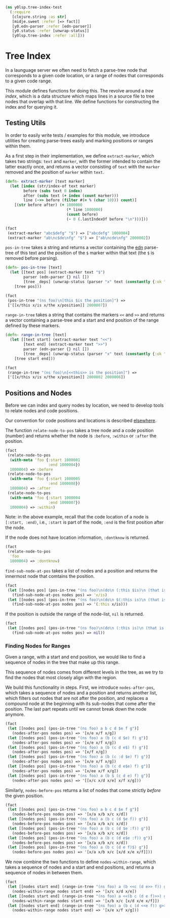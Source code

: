 ```clojure
(ns y0lsp.tree-index-test
  (:require
   [clojure.string :as str]
   [midje.sweet :refer [=> fact]]
   [y0.edn-parser :refer [edn-parser]]
   [y0.status :refer [unwrap-status]]
   [y0lsp.tree-index :refer :all]))

```
# Tree Index

In a launguage server we often need to fetch a parse-tree node that
corresponds to a given code location, or a range of nodes that corresponds to
a given code range.

This module defines functions for doing this. The revolve around a _tree
index_, which is a data structure which maps lines in a source file to tree
nodes that overlap with that line. We define functions for constructing the
index and for querying it.

## Testing Utils

In order to easily write tests / examples for this module, we introduce
utilities for creating parse-trees easily and marking positions or ranges
within them.

As a first step in their implementation, we define `extract-marker`, which
takes two strings: `text` and `marker`, with the former intended to contain
the latter exactly once, and returns a vector consisting of `text` with the
`marker` removed and the position of `marker` within `text`.
```clojure
(defn- extract-marker [text marker]
  (let [index (str/index-of text marker)
        before (subs text 0 index)
        after (subs text (+ index (count marker)))
        line (->> before (filter #(= % (char 10))) count)]
    [(str before after) (+ 1000000
                           (* line 1000000)
                           (count before)
                           (- 0 (.lastIndexOf before "\n")))]))

(fact
 (extract-marker "abc$defg" "$") => ["abcdefg" 1000004]
 (extract-marker "ab\nc$de\nfg" "$") => ["ab\ncde\nfg" 2000002])

```
`pos-in-tree` takes a string and returns a vector containing the
[edn](../../doc/edn-parser.md) parse-tree of this text and the position of
the `$` marker within that text (the `$` is removed before parsing).
```clojure
(defn- pos-in-tree [text]
  (let [[text pos] (extract-marker text "$")
        parser (edn-parser {} nil [])
        [tree _deps] (unwrap-status (parser "x" text (constantly {:ok "x"})))] 
    [tree pos]))

(fact
 (pos-in-tree "(ns foo)\n[this $is the position]") =>
 ['[[x/this x/is x/the x/position]] 2000007])

```
`range-in-tree` takes a string that contains the markers `<<` and `>>` and
returns a vector containing a parse-tree and a start and end position of the
range defined by these markers.
```clojure
(defn- range-in-tree [text]
  (let [[text start] (extract-marker text "<<")
        [text end] (extract-marker text ">>")
        parser (edn-parser {} nil [])
        [tree _deps] (unwrap-status (parser "x" text (constantly {:ok "x"})))]
    [tree start end]))

(fact
 (range-in-tree "(ns foo)\n[<<this>> is the position]") =>
 ['[[x/this x/is x/the x/position]] 2000002 2000006])

```
## Positions and Nodes

Before we can index and query nodes by location, we need to develop tools to
relate nodes and code positions.

Our convention for code positions and locations is described
[elsewhere](../../doc/location_util.md).

The function `relate-node-to-pos` takes a tree node and a code position
(number) and returns whether the node is `:before`, `:within` or `:after` the
position.
```clojure
(fact
 (relate-node-to-pos
  (with-meta 'foo {:start 1000001
                   :end 1000004})
  1000004) => :before
 (relate-node-to-pos
  (with-meta 'foo {:start 1000005
                   :end 1000008})
  1000004) => :after
 (relate-node-to-pos
  (with-meta 'foo {:start 1000004
                   :end 1000007})
  1000004) => :within)

```
Note: in the above example, recall that the code location of a node is
`[:start, :end)`, i.e., `:start` is part of the node, `:end` is the first
position after the node.

If the node does not have location information, `:dontknow` is returned.
```clojure
(fact
 (relate-node-to-pos
  'foo
  1000004) => :dontknow)

```
`find-sub-node-at-pos` takes a list of nodes and a position and returns the
innermost node that comtains the position.
```clojure
(fact
 (let [[nodes pos] (pos-in-tree "(ns foo)\n(do\n (:this $is)\n (that is not))")]
   (find-sub-node-at-pos nodes pos) => 'x/is)
 (let [[nodes pos] (pos-in-tree "(ns foo)\n(do\n $(:this is)\n (that is not))")]
   (find-sub-node-at-pos nodes pos) => '(:this x/is)))

```
If the position is outside the range of the node-list, `nil` is returned.
```clojure
(fact
 (let [[nodes pos] (pos-in-tree "(ns foo)\n(do\n (:this is)\n (that is not))$")]
   (find-sub-node-at-pos nodes pos) => nil))

```
### Finding Nodes for Ranges

Given a range, with a start and end position, we would like to find a
sequence of nodes in the tree that make up this range.

This sequence of nodes comes from different levels in the tree, as we try to
find the nodes that most closely align with the region.

We build this functionality in steps. First, we introduce `nodes-after-pos`,
which takes a sequence of nodes and a position and returns another list,
which filters out nodes that are not after the position, and replaces
a compound node at the beginning with its sub-nodes that come after the
position. The last part repeats until we cannot break down the node anymore.
```clojure
(fact
 (let [[nodes pos] (pos-in-tree "(ns foo) a b c d $e f g")]
   (nodes-after-pos nodes pos) => '[x/e x/f x/g])
 (let [[nodes pos] (pos-in-tree "(ns foo) a (b (c d $e) f) g")]
   (nodes-after-pos nodes pos) => '[x/e x/f x/g])
 (let [[nodes pos] (pos-in-tree "(ns foo) a (b (c d e$) f) g")]
   (nodes-after-pos nodes pos) => '[x/f x/g])
 (let [[nodes pos] (pos-in-tree "(ns foo) a (b (c :d $e) f) g")]
   (nodes-after-pos nodes pos) => '[x/e x/f x/g])
 (let [[nodes pos] (pos-in-tree "(ns foo) a (b (c d e$e) f) g")]
   (nodes-after-pos nodes pos) => '[x/ee x/f x/g])
 (let [[nodes pos] (pos-in-tree "(ns foo) a (b $ (c d e) f) g")]
   (nodes-after-pos nodes pos) => '[[x/c x/d x/e] x/f x/g]))

```
Similarly, `nodes-before-pos` returns a list of nodes that come strictly
_before_ the given position.
```clojure
(fact
 (let [[nodes pos] (pos-in-tree "(ns foo) a b c d $e f g")]
   (nodes-before-pos nodes pos) => '[x/a x/b x/c x/d])
 (let [[nodes pos] (pos-in-tree "(ns foo) a (b c (d $e f)) g")]
   (nodes-before-pos nodes pos) => '[x/a x/b x/c x/d])
 (let [[nodes pos] (pos-in-tree "(ns foo) a (b c (d $e :f)) g")]
   (nodes-before-pos nodes pos) => '[x/a x/b x/c x/d])
 (let [[nodes pos] (pos-in-tree "(ns foo) a (b c (d e$e :f)) g")]
   (nodes-before-pos nodes pos) => '[x/a x/b x/c x/d])
 (let [[nodes pos] (pos-in-tree "(ns foo) a (b c (d e f)$) g")]
   (nodes-before-pos nodes pos) => '[x/a x/b x/c [x/d x/e x/f]]))

```
We now combine the two functions to define `nodes-within-range`, which takes
a sequence of nodes and a start and end positions, and returns a sequence of
nodes in between them.
```clojure
(fact
 (let [[nodes start end] (range-in-tree "(ns foo) a (b <<c (d e>> f)) g")]
   (nodes-within-range nodes start end) => '[x/c x/d x/e])
 (let [[nodes start end] (range-in-tree "(ns foo) a <<(b c (d e f)>>) g")]
   (nodes-within-range nodes start end) => '[x/b x/c [x/d x/e x/f]])
 (let [[nodes start end] (range-in-tree "(ns foo) a (b c (d <<e f)) g>>")]
   (nodes-within-range nodes start end) => '[x/e x/f x/g]))
```

